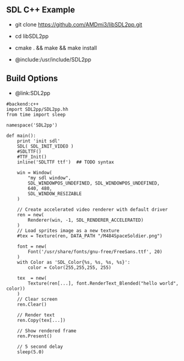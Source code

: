SDL C++ Example
-------------
* git clone https://github.com/AMDmi3/libSDL2pp.git
* cd libSDL2pp
* cmake . && make && make install


* @include:/usr/include/SDL2pp

Build Options
-------------
* @link:SDL2pp
```rusthon
#backend:c++
import SDL2pp/SDL2pp.hh
from time import sleep

namespace('SDL2pp')

def main():
	print 'init sdl'
	SDL( SDL_INIT_VIDEO )
	#SDLTTF()
	#TTF_Init()
	inline('SDLTTF ttf')  ## TODO syntax

	win = Window(
		"my sdl window",
		SDL_WINDOWPOS_UNDEFINED, SDL_WINDOWPOS_UNDEFINED,
		640, 480,
		SDL_WINDOW_RESIZABLE
	)

	// Create accelerated video renderer with default driver
	ren = new(
		Renderer(win, -1, SDL_RENDERER_ACCELERATED)
	)
	// Load sprites image as a new texture
	#tex = Texture(ren, DATA_PATH "/M484SpaceSoldier.png")

	font = new(
		Font('/usr/share/fonts/gnu-free/FreeSans.ttf', 20)
	)
	with Color as 'SDL_Color{%s, %s, %s, %s}':
		color = Color(255,255,255, 255)

	tex  = new(
		Texture(ren[...], font.RenderText_Blended("hello world", color))
	)
	// Clear screen
	ren.Clear()

	// Render text
	ren.Copy(tex[...])

	// Show rendered frame
	ren.Present()

	// 5 second delay
	sleep(5.0)


```